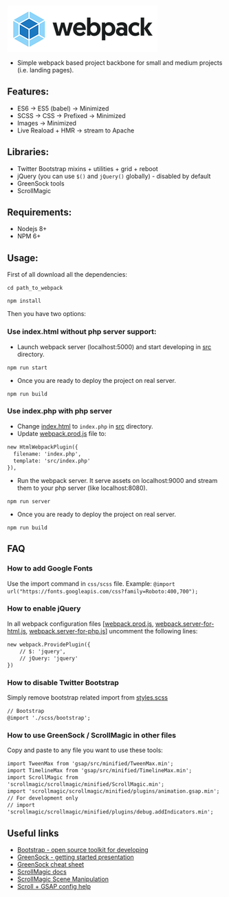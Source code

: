 ![alt text](https://raw.githubusercontent.com/amalius-99/webpack-project/master/src/images/webpack.png)
* Simple webpack based project backbone for small and medium projects (i.e. landing pages).

## Features:
* ES6 -> ES5 (babel) -> Minimized
* SCSS -> CSS -> Prefixed -> Minimized
* Images -> Minimized
* Live Reaload + HMR -> stream to Apache

## Libraries:
* Twitter Bootstrap mixins + utilities + grid + reboot
* jQuery (you can use ```$()``` and ```jQuery()``` globally) - disabled by default
* GreenSock tools
* ScrollMagic

## Requirements:
* Nodejs 8+
* NPM 6+

## Usage:
First of all download all the dependencies:
```
cd path_to_webpack
```
```
npm install
```
Then you have two options:
### Use index.html without php server support:
* Launch webpack server (localhost:5000) and start developing in [src](./src) directory.
```
npm run start
```
* Once you are ready to deploy the project on real server.
```
npm run build
```

### Use index.php with php server
* Change [index.html](./src/index.html) to ```index.php``` in [src](./src) directory.
* Update [webpack.prod.js](./webpack.prod.js) file to:
```
new HtmlWebpackPlugin({
  filename: 'index.php',
  template: 'src/index.php'
}),
```
* Run the webpack server. It serve assets on localhost:9000 and stream them to your php server (like localhost:8080).
```
npm run server
```
* Once you are ready to deploy the project on real server.
 ```
 npm run build
 ```

## FAQ
### How to add Google Fonts
Use the import command in ```css/scss``` file.
Example: ```@import url("https://fonts.googleapis.com/css?family=Roboto:400,700");```

### How to enable jQuery
In all webpack configuration files [[webpack.prod.js](./webpack.prod.js), [webpack.server-for-html.js](./webpack.server-for-html.js), [webpack.server-for-php.js](./webpack.server-for-php.js)] uncomment the following lines:
```
new webpack.ProvidePlugin({
    // $: 'jquery',
    // jQuery: 'jquery'
})
```

### How to disable Twitter Bootstrap
Simply remove bootstrap related import from [styles.scss](./src/styles.scss)
```
// Bootstrap
@import './scss/bootstrap';
```

### How to use GreenSock / ScrollMagic in other files
Copy and paste to any file you want to use these tools:
```
import TweenMax from 'gsap/src/minified/TweenMax.min';
import TimelineMax from 'gsap/src/minified/TimelineMax.min';
import ScrollMagic from 'scrollmagic/scrollmagic/minified/ScrollMagic.min';
import 'scrollmagic/scrollmagic/minified/plugins/animation.gsap.min';
// For development only
// import 'scrollmagic/scrollmagic/minified/plugins/debug.addIndicators.min';
```

## Useful links
* [Bootstrap - open source toolkit for developing](https://getbootstrap.com/)
* [GreenSock - getting started presentation](https://greensock.com/jump-start-js)
* [GreenSock cheat sheet](https://ihatetomatoes.net/greensock-cheat-sheet/)
* [ScrollMagic docs](https://github.com/janpaepke/ScrollMagic/wiki/Getting-Started-:-How-to-use-ScrollMagic)
* [ScrollMagic Scene Manipulation](http://scrollmagic.io/examples/basic/scene_manipulation.html)
* [Scroll + GSAP config help](https://www.grzegorowski.com/scrollmagic-setup-for-webpack-commonjs/)
